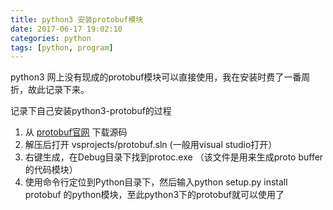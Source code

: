 ```yaml
---
title: python3 安装protobuf模块
date: 2017-06-17 19:02:10
categories: python
tags: [python, program]
---
```


python3 网上没有现成的protobuf模块可以直接使用，我在安装时费了一番周折，故此记录下来。

记录下自己安装python3-protobuf的过程

1. 从 [protobuf官网](https://github.com/openx/python3-protobuf) 下载源码
2. 解压后打开 vsprojects/protobuf.sln (一般用visual studio打开）
3. 右键生成，在Debug目录下找到protoc.exe （该文件是用来生成proto buffer的代码模块）
4. 使用命令行定位到Python目录下，然后输入python setup.py install  protobuf 的python模块，至此python3下的protobuf就可以使用了